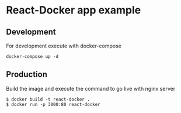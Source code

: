 # React-Docker app example

## Development 

For development execute with docker-compose 

```
docker-compose up -d
```

## Production

Build the image and execute the command to go live with nginx server

```
$ docker build -t react-docker .
$ docker run -p 3000:80 react-docker
```

